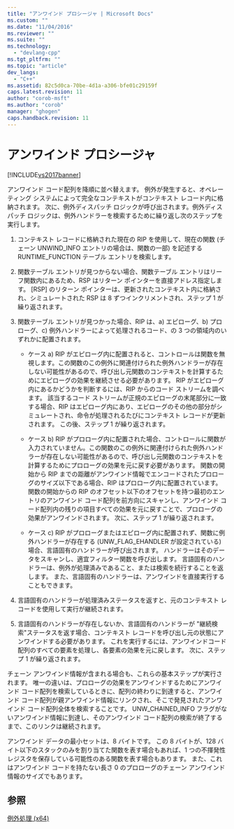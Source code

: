 ```yaml
---
title: "アンワインド プロシージャ | Microsoft Docs"
ms.custom: ""
ms.date: "11/04/2016"
ms.reviewer: ""
ms.suite: ""
ms.technology: 
  - "devlang-cpp"
ms.tgt_pltfrm: ""
ms.topic: "article"
dev_langs: 
  - "C++"
ms.assetid: 82c5d0ca-70be-4d1a-a306-bfe01c29159f
caps.latest.revision: 11
author: "corob-msft"
ms.author: "corob"
manager: "ghogen"
caps.handback.revision: 11
---
```

# アンワインド プロシージャ
[!INCLUDE[vs2017banner](../assembler/inline/includes/vs2017banner.md)]

アンワインド コード配列を降順に並べ替えます。  例外が発生すると、オペレーティング システムによって完全なコンテキストがコンテキスト レコード内に格納されます。  次に、例外ディスパッチ ロジックが呼び出されます。例外ディスパッチ ロジックは、例外ハンドラーを検索するために繰り返し次のステップを実行します。  
  
1.  コンテキスト レコードに格納された現在の RIP を使用して、現在の関数 \(チェーン UNWIND\_INFO エントリの場合は、関数の一部\) を記述する RUNTIME\_FUNCTION テーブル エントリを検索します。  
  
2.  関数テーブル エントリが見つからない場合、関数テーブル エントリはリーフ関数内にあるため、RSP はリターン ポインターを直接アドレス指定します。  \[RSP\] のリターン ポインターは、更新されたコンテキスト内に格納され、シミュレートされた RSP は 8 ずつインクリメントされ、ステップ 1 が繰り返されます。  
  
3.  関数テーブル エントリが見つかった場合、RIP は、a\) エピローグ、b\) プロローグ、c\) 例外ハンドラーによって処理されるコード、の 3 つの領域内のいずれかに配置されます。  
  
    -   ケース a\) RIP がエピローグ内に配置されると、コントロールは関数を無視します。この関数のこの例外に関連付けられた例外ハンドラーが存在しない可能性があるので、呼び出し元関数のコンテキストを計算するためにエピローグの効果を継続させる必要があります。  RIP がエピローグ内にあるかどうかを判断するには、RIP からのコード ストリームを調べます。  該当するコード ストリームが正規のエピローグの末尾部分に一致する場合、RIP はエピローグ内にあり、エピローグのその他の部分がシミュレートされ、命令が処理されるたびにコンテキスト レコードが更新されます。  この後、ステップ 1 が繰り返されます。  
  
    -   ケース b\) RIP がプロローグ内に配置された場合、コントロールに関数が入力されていません。この関数のこの例外に関連付けられた例外ハンドラーが存在しない可能性があるので、呼び出し元関数のコンテキストを計算するためにプロローグの効果を元に戻す必要があります。  関数の開始から RIP までの距離がアンワインド情報でエンコードされたプロローグのサイズ以下である場合、RIP はプロローグ内に配置されています。  関数の開始からの RIP のオフセット以下のオフセットを持つ最初のエントリのアンワインド コード配列を前方向にスキャンし、アンワインド コード配列内の残りの項目すべての効果を元に戻すことで、プロローグの効果がアンワインドされます。  次に、ステップ 1 が繰り返されます。  
  
    -   ケース c\) RIP がプロローグまたはエピローグ内に配置されず、関数に例外ハンドラーが存在する \(UNW\_FLAG\_EHANDLER が設定されている\) 場合、言語固有のハンドラーが呼び出されます。  ハンドラーはそのデータをスキャンし、適宜フィルター関数を呼び出します。  言語固有のハンドラーは、例外が処理済みであること、または検索を続行することを返します。  また、言語固有のハンドラーは、アンワインドを直接実行することもできます。  
  
4.  言語固有のハンドラーが処理済みステータスを返すと、元のコンテキスト レコードを使用して実行が継続されます。  
  
5.  言語固有のハンドラーが存在しないか、言語固有のハンドラーが "継続検索"ステータスを返す場合、コンテキスト レコードを呼び出し元の状態にアンワインドする必要があります。  これを実行するには、アンワインドコード配列のすべての要素を処理し、各要素の効果を元に戻します。  次に、ステップ 1 が繰り返されます。  
  
 チェーン アンワインド情報が含まれる場合も、これらの基本ステップが実行されます。  唯一の違いは、プロローグの効果をアンワインドするためにアンワインド コード配列を検索しているときに、配列の終わりに到達すると、アンワインド コード配列が親アンワインド情報にリンクされ、そこで発見されたアンワインド コード配列全体を検索することです。  UNW\_CHAINED\_INFO フラグがないアンワインド情報に到達し、そのアンワインド コード配列の検索が終了するまで、このリンクは継続されます。  
  
 アンワインド データの最小セットは、8 バイトです。  この 8 バイトが、128 バイト以下のスタックのみを割り当てた関数を表す場合もあれば、1 つの不揮発性レジスタを保存している可能性のある関数を表す場合もあります。  また、これはアンワインド コードを持たない長さ 0 のプロローグのチェーン アンワインド情報のサイズでもあります。  
  
## 参照  
 [例外処理 \(x64\)](../build/exception-handling-x64.md)